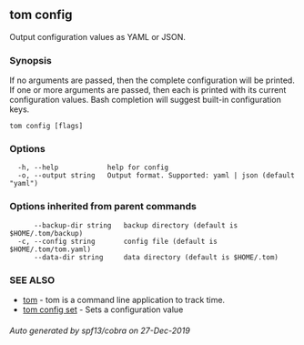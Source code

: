 ## tom config

Output configuration values as YAML or JSON.

### Synopsis

If no arguments are passed, then the complete configuration will be printed. If one or more arguments are passed, then each is printed with its current configuration values. Bash completion will suggest built-in configuration keys.

```
tom config [flags]
```

### Options

```
  -h, --help            help for config
  -o, --output string   Output format. Supported: yaml | json (default "yaml")
```

### Options inherited from parent commands

```
      --backup-dir string   backup directory (default is $HOME/.tom/backup)
  -c, --config string       config file (default is $HOME/.tom/tom.yaml)
      --data-dir string     data directory (default is $HOME/.tom)
```

### SEE ALSO

* [tom](tom.md)	 - tom is a command line application to track time.
* [tom config set](tom_config_set.md)	 - Sets a configuration value

###### Auto generated by spf13/cobra on 27-Dec-2019
